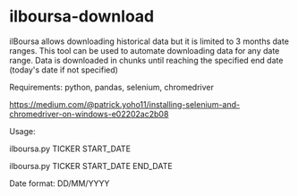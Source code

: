 # ilboursa-download

ilBoursa allows downloading historical data but it is limited to 3 months date ranges.
This tool can be used to automate downloading data for any date range.
Data is downloaded in chunks until reaching the specified end date (today's date if not specified)

Requirements: python, pandas, selenium, chromedriver

https://medium.com/@patrick.yoho11/installing-selenium-and-chromedriver-on-windows-e02202ac2b08

Usage:

ilboursa.py TICKER START_DATE

ilboursa.py TICKER START_DATE END_DATE

Date format: DD/MM/YYYY
